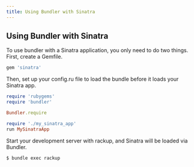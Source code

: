 ```yaml
---
title: Using Bundler with Sinatra
---
```


## Using Bundler with Sinatra

To use bundler with a Sinatra application, you only need to do two things. First, create a Gemfile.

~~~ ruby
gem 'sinatra'
~~~

Then, set up your config.ru file to load the bundle before it loads your Sinatra app.

~~~ ruby
require 'rubygems'
require 'bundler'

Bundler.require

require './my_sinatra_app'
run MySinatraApp
~~~

Start your development server with rackup, and Sinatra will be loaded via Bundler.

    $ bundle exec rackup
